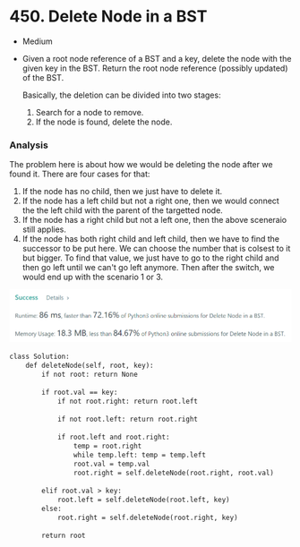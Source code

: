 # 450. Delete Node in a BST

* Medium
*   Given a root node reference of a BST and a key, delete the node with the given key in the BST. Return the root node reference (possibly updated) of the BST.

    Basically, the deletion can be divided into two stages:

    1. Search for a node to remove.
    2. If the node is found, delete the node.

### Analysis&#x20;

The problem here is about how we would be deleting the node after we found it. There are four cases for that:

1. If the node has no child, then we just have to delete it.&#x20;
2. If the node has a left child but not a right one, then we would connect the the left child with the parent of the targetted node.&#x20;
3. If the node has a right child but not a left one, then the above sceneraio still applies.&#x20;
4. If the node has both right child and left child, then we have to find the successor to be put here. We can choose the number that is colsest to it but bigger. To find that value, we just have to go to the right child and then go left until we can't go left anymore. Then after the switch, we would end up with the scenario 1 or 3.&#x20;

![](<../../../../.gitbook/assets/image (126).png>)

```
class Solution:
    def deleteNode(self, root, key):
        if not root: return None
        
        if root.val == key:
            if not root.right: return root.left
            
            if not root.left: return root.right
            
            if root.left and root.right:
                temp = root.right
                while temp.left: temp = temp.left
                root.val = temp.val
                root.right = self.deleteNode(root.right, root.val)

        elif root.val > key:
            root.left = self.deleteNode(root.left, key)
        else:
            root.right = self.deleteNode(root.right, key)
            
        return root
```
